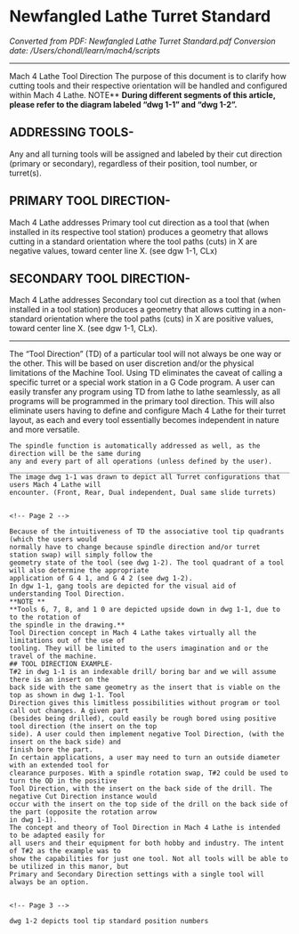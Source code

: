 # Newfangled Lathe Turret Standard

*Converted from PDF: Newfangled Lathe Turret Standard.pdf*
*Conversion date: /Users/chondl/learn/mach4/scripts*

---

<!-- Page 1 -->

Mach 4 Lathe Tool Direction
The purpose of this document is to clarify how cutting tools and their respective orientation will
be handled and configured within Mach 4 Lathe.
NOTE**
**During different segments of this article, please refer to the diagram labeled
“dwg 1-1” and “dwg 1-2”.**
## ADDRESSING TOOLS-
Any and all turning tools will be assigned and labeled by their cut direction (primary or
secondary), regardless of their position, tool number, or turret(s).
## PRIMARY TOOL DIRECTION-
Mach 4 Lathe addresses Primary tool cut direction as a tool that (when installed in its respective
tool station) produces a geometry that allows cutting in a standard orientation where the tool paths
(cuts) in X are negative values, toward center line X. (see dgw 1-1, CLx)
## SECONDARY TOOL DIRECTION-
Mach 4 Lathe addresses Secondary tool cut direction as a tool that (when installed in a tool
station) produces a geometry that allows cutting in a non-standard orientation where the tool paths
(cuts) in X are positive values, toward center line X. (see dgw 1-1, CLx).
___________________________________________________________________________________
The “Tool Direction” (TD) of a particular tool will not always be one way or the other. This will
be based on user discretion and/or the physical limitations of the Machine Tool.
Using TD eliminates the caveat of calling a specific turret or a special work station in a G Code
program. A user can easily transfer any program using TD from lathe to lathe seamlessly, as all
programs will be programmed in the primary tool direction. This will also eliminate users having to
define and configure Mach 4 Lathe for their turret layout, as each and every tool essentially becomes
independent in nature and more versatile.
```
The spindle function is automatically addressed as well, as the direction will be the same during
any and every part of all operations (unless defined by the user).
___________________________________________________________________________________
The image dwg 1-1 was drawn to depict all Turret configurations that users Mach 4 Lathe will
encounter. (Front, Rear, Dual independent, Dual same slide turrets)


<!-- Page 2 -->

Because of the intuitiveness of TD the associative tool tip quadrants (which the users would
normally have to change because spindle direction and/or turret station swap) will simply follow the
geometry state of the tool (see dwg 1-2). The tool quadrant of a tool will also determine the appropriate
application of G 4 1, and G 4 2 (see dwg 1-2).
In dgw 1-1, gang tools are depicted for the visual aid of understanding Tool Direction.
**NOTE **
**Tools 6, 7, 8, and 1 0 are depicted upside down in dwg 1-1, due to to the rotation of
the spindle in the drawing.**
Tool Direction concept in Mach 4 Lathe takes virtually all the limitations out of the use of
tooling. They will be limited to the users imagination and or the travel of the machine.
## TOOL DIRECTION EXAMPLE-
T#2 in dwg 1-1 is an indexable drill/ boring bar and we will assume there is an insert on the
back side with the same geometry as the insert that is viable on the top as shown in dwg 1-1. Tool
Direction gives this limitless possibilities without program or tool call out changes. A given part
(besides being drilled), could easily be rough bored using positive tool direction (the insert on the top
side). A user could then implement negative Tool Direction, (with the insert on the back side) and
finish bore the part.
In certain applications, a user may need to turn an outside diameter with an extended tool for
clearance purposes. With a spindle rotation swap, T#2 could be used to turn the OD in the positive
Tool Direction, with the insert on the back side of the drill. The negative Cut Direction instance would
occur with the insert on the top side of the drill on the back side of the part (opposite the rotation arrow
in dwg 1-1).
The concept and theory of Tool Direction in Mach 4 Lathe is intended to be adapted easily for
all users and their equipment for both hobby and industry. The intent of T#2 as the example was to
show the capabilities for just one tool. Not all tools will be able to be utilized in this manor, but
Primary and Secondary Direction settings with a single tool will always be an option.


<!-- Page 3 -->

dwg 1-2 depicts tool tip standard position numbers

